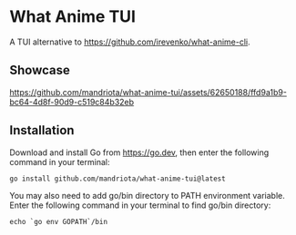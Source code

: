 # What Anime TUI
A TUI alternative to https://github.com/irevenko/what-anime-cli.

## Showcase
https://github.com/mandriota/what-anime-tui/assets/62650188/ffd9a1b9-bc64-4d8f-90d9-c519c84b32eb

## Installation

Download and install Go from https://go.dev, then enter the following command in your terminal:
```
go install github.com/mandriota/what-anime-tui@latest
```

You may also need to add go/bin directory to PATH environment variable.
Enter the following command in your terminal to find go/bin directory:
```
echo `go env GOPATH`/bin
```
